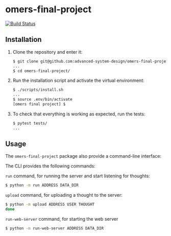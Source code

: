 # omers-final-project

[![Build Status](https://travis-ci.org/omers4/omers-final-project.svg?branch=master)](https://travis-ci.org/omers4/omers-final-project)

## Installation

1. Clone the repository and enter it:

    ```sh
    $ git clone git@github.com:advanced-system-design/omers-final-project.git
    ...
    $ cd omers-final-project/
    ```

2. Run the installation script and activate the virtual environment:

    ```sh
    $ ./scripts/install.sh
    ...
    $ source .env/bin/activate
    [omers final project] $
    ```

3. To check that everything is working as expected, run the tests:


    ```sh
    $ pytest tests/
    ...
    ```

## Usage

The `omers-final-project` package also provide a command-line interface:

The CLI provides the following commands:

`run` command, for running the server and start listening for thoughts:

```sh
$ python -m run ADDRESS DATA_DIR
```

`upload` command, for uploading a thought to the server:

```sh
$ python -m upload ADDRESS USER THOUGHT
done
```

`run-web-server` command, for starting the web server

```sh
$ python -m run-web-server ADDRESS DATA_DIR
```